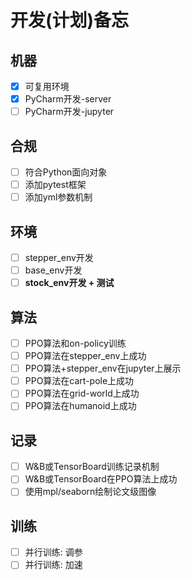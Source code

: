 # 开发(计划)备忘

## 机器
- [x] 可复用环境
- [x] PyCharm开发-server
- [ ] PyCharm开发-jupyter

## 合规
- [ ] 符合Python面向对象
- [ ] 添加pytest框架
- [ ] 添加yml参数机制

## 环境
- [ ] stepper_env开发
- [ ] base_env开发
- [ ] **stock_env开发 + 测试**

## 算法
- [ ] PPO算法和on-policy训练
- [ ] PPO算法在stepper_env上成功
- [ ] PPO算法+stepper_env在jupyter上展示
- [ ] PPO算法在cart-pole上成功
- [ ] PPO算法在grid-world上成功
- [ ] PPO算法在humanoid上成功

## 记录
- [ ] W&B或TensorBoard训练记录机制
- [ ] W&B或TensorBoard在PPO算法上成功
- [ ] 使用mpl/seaborn绘制论文级图像

## 训练
- [ ] 并行训练: 调参
- [ ] 并行训练: 加速